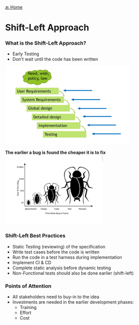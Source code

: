 [🔙 Home](../home.md)

# Shift-Left Approach

### What is the Shift-Left Approach?
* Early Testing
* Don't wait until the code has been written

![image14.png](assets/image14.png)

**The earlier a bug is found the cheaper it is to fix**
![image15.png](assets/image15.png)


### Shift-Left Best Practices
* Static Testing (reviewing) of the specification
* Write test cases before the code is written
* Run the code in a test harness during implementation
* Implement CI & CD
* Complete static analysis before dynamic testing
* Non-Functional tests should also be done earlier (shift-left)

### Points of Attention
* All stakeholders need to buy-in to the idea
* Investments are needed in the earlier development phases:
  * Training 
  * Effort
  * Cost